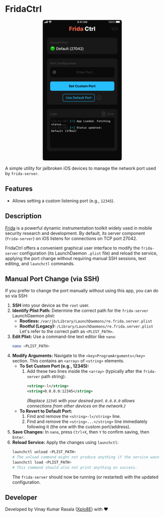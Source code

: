 # FridaCtrl

<div align="center">
  <img src="assets/img.png" width="258" height="458" alt="Descriptive text about the image">
</div>

A simple utility for jailbroken iOS devices to manage the network port used by `frida-server`.

## Features

* Allows setting a custom listening port (e.g., `12345`).

## Description

[Frida](https://frida.re/) is a powerful dynamic instrumentation toolkit widely used in mobile security research and development. By default, its server component (`frida-server`) on iOS listens for connections on TCP port 27042.

FridaCtrl offers a convenient graphical user interface to modify the `frida-server` configuration (its LaunchDaemon `.plist` file) and reload the service, applying the port change without requiring manual SSH sessions, text editing, and `launchctl` commands.

## Manual Port Change (via SSH)

If you prefer to change the port manually without using this app, you can do so via SSH:

1.  **SSH** into your device as the `root` user.
2.  **Identify Plist Path:** Determine the correct path for the `frida-server` LaunchDaemon plist:
    * **Rootless:** `/var/jb/Library/LaunchDaemons/re.frida.server.plist`
    * **Rootful (Legacy):** `/Library/LaunchDaemons/re.frida.server.plist`
    Let's refer to the correct path as `<PLIST_PATH>`.
3.  **Edit Plist:** Use a command-line text editor like `nano`:
    ```bash
    nano <PLIST_PATH>
    ```
4.  **Modify Arguments:** Navigate to the `<key>ProgramArguments</key>` section. This contains an `<array>` of `<string>` elements.
    * **To Set Custom Port (e.g., 12345):**
        1.  Add these two lines inside the `<array>` (typically after the `frida-server` path string):
            ```xml
            <string>-l</string>
            <string>0.0.0.0:12345</string>
            ```
            *(Replace `12345` with your desired port. `0.0.0.0` allows connections from other devices on the network.)*
    * **To Revert to Default Port:**
        1.  Find and remove the `<string>-l</string>` line.
        2.  Find and remove the `<string>...</string>` line immediately following it (the one with the custom port/address).
5.  **Save Changes:** In `nano`, press `Ctrl+X`, then `Y` to confirm saving, then `Enter`.
6.  **Reload Service:** Apply the changes using `launchctl`:
    ```bash
    launchctl unload <PLIST_PATH>
    # The unload command might not produce anything if the service wasn't running.
    launchctl load <PLIST_PATH>
    # This command should also not print anything on success.
    ```
    The `frida-server` should now be running (or restarted) with the updated configuration.

## Developer

Developed by Vinay Kumar Rasala ([Xplo8E](https://github.com/Xplo8E)) with ❤️
